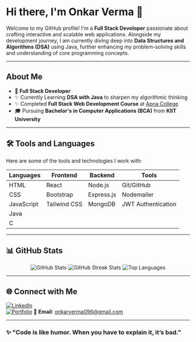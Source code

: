 # Hi there, I'm Onkar Verma 👋

Welcome to my GitHub profile! I'm a **Full Stack Developer** passionate about crafting interactive and scalable web applications. Alongside my development journey, I am currently diving deep into **Data Structures and Algorithms (DSA)** using Java, further enhancing my problem-solving skills and understanding of core programming concepts.

---

## About Me

- 💼 **Full Stack Developer**
- ✨ Currently Learning **DSA with Java** to sharpen my algorithmic thinking
- ✨ Completed **Full Stack Web Development Course** at [Apna College](https://www.apnacollege.in/)
- 🎓 Pursuing **Bachelor's in Computer Applications (BCA)** from **KIIT University**

---

## 🛠️ Tools and Languages

Here are some of the tools and technologies I work with:

| **Languages**    | **Frontend**         | **Backend**          | **Tools**            |
|-------------------|----------------------|----------------------|----------------------|
| HTML             | React               | Node.js             | Git/GitHub          |
| CSS              | Bootstrap           | Express.js          | Nodemailer          |
| JavaScript       | Tailwind CSS        | MongoDB             | JWT Authentication  |
| Java             |                     |                     |                     |
| C                |                     |                     |                     |

---

## 📊 GitHub Stats

<div align="center">
  <img src="https://github-readme-stats.vercel.app/api?username=onkar-verma&show_icons=true&theme=radical" alt="GitHub Stats" />
  <img src="https://github-readme-streak-stats.herokuapp.com/?user=onkar-verma&theme=radical" alt="GitHub Streak Stats" />
  <img src="https://github-readme-stats.vercel.app/api/top-langs/?username=onkar-verma&layout=compact&theme=radical" alt="Top Languages" />
</div>

---

## 🌐 Connect with Me

[![LinkedIn](https://img.shields.io/badge/LinkedIn-0A66C2?style=for-the-badge&logo=linkedin&logoColor=white)](https://www.linkedin.com/in/onkarverma/)  
[![Portfolio](https://img.shields.io/badge/Portfolio-000?style=for-the-badge&logo=web&logoColor=white)](https://onkarverma.github.io/portfolio)
📧 **Email**: onkarverma096@gmail.com

---

### ✨ "Code is like humor. When you have to explain it, it’s bad."
